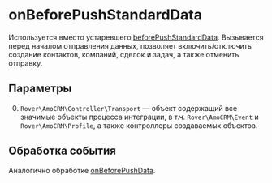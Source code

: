 # onBeforePushStandardData
Используется вместо устаревшего [beforePushStandardData](./beforepushstandarddata.md).
Вызывается перед началом отправления данных, позволяет включить/отключить создание контактов, компаний, сделок и задач, а также отменить отправку.

## Параметры
0. `Rover\AmoCRM\Controller\Transport` — объект содержащий все значимые объекты процесса интеграции, в т.ч. `Rover\AmoCRM\Event` и `Rover\AmoCRM\Profile`, а также контроллеры создаваемых объектов.

## Обработка события
Аналогично обработке [onBeforePushData](./onbeforepushdata.md).